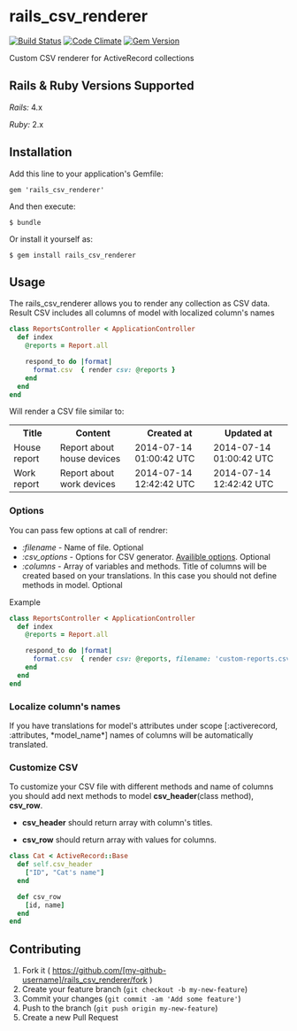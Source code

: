 # rails_csv_renderer

[![Build Status](https://travis-ci.org/den-sheleh/rails_csv_renderer.svg?branch=master)](https://travis-ci.org/den-sheleh/rails_csv_renderer)
[![Code Climate](https://codeclimate.com/github/den-sheleh/rails_csv_renderer.png)](https://codeclimate.com/github/den-sheleh/rails_csv_renderer)
[![Gem Version](https://badge.fury.io/rb/rails_csv_renderer.svg)](http://badge.fury.io/rb/rails_csv_renderer)

Custom CSV renderer for ActiveRecord collections

## Rails & Ruby Versions Supported

*Rails:* 4.x

*Ruby:* 2.x

## Installation

Add this line to your application's Gemfile:

    gem 'rails_csv_renderer'

And then execute:

    $ bundle

Or install it yourself as:

    $ gem install rails_csv_renderer

## Usage

The rails_csv_renderer allows you to render any collection as CSV data. Result CSV includes all columns of model with localized column's names

```ruby
class ReportsController < ApplicationController
  def index
    @reports = Report.all

    respond_to do |format|
      format.csv  { render csv: @reports }
    end
  end
end
```

Will render a CSV file similar to:

<table>
  <tr>
    <th>Title</th><th>Content</th><th>Created at</th><th>Updated at</th>
  </tr>
  <tr>
    <td>House report</td><td>Report about house devices</td><td>2014-07-14 01:00:42 UTC</td><td>2014-07-14 01:00:42 UTC</td>
  </tr>
  <tr>
    <td>Work report</td><td>Report about work devices</td><td>2014-07-14 12:42:42 UTC</td><td>2014-07-14 12:42:42 UTC</td>
  </tr>
</table>

### Options

You can pass few options at call of rendrer:

* *:filename* - Name of file. Optional
* *:csv_options* - Options for CSV generator. [Availible options](http://www.ruby-doc.org/stdlib-2.1.2/libdoc/csv/rdoc/CSV.html#method-c-new). Optional
* *:columns* - Array of variables and methods. Title of columns will be created based on your translations. In this case you should not define methods in model. Optional

Example

```ruby
class ReportsController < ApplicationController
  def index
    @reports = Report.all

    respond_to do |format|
      format.csv  { render csv: @reports, filename: 'custom-reports.csv', csv_options: { col_sep: '\t' }, columns: [:created_at, :title] }
    end
  end
end
```

### Localize column's names

If you have translations for model's attributes under scope [:activerecord, :attributes, \*model_name\*] names of columns will be
automatically translated.

### Customize CSV

To customize your CSV file with different methods and name of columns you should add next methods to model **csv_header**(class method), **csv_row**.

* **csv_header** should return array with column's titles.

* **csv_row** should return array with values for columns.

```ruby
class Cat < ActiveRecord::Base
  def self.csv_header
    ["ID", "Cat's name"]
  end

  def csv_row
    [id, name]
  end
end
```

## Contributing

1. Fork it ( https://github.com/[my-github-username]/rails_csv_renderer/fork )
2. Create your feature branch (`git checkout -b my-new-feature`)
3. Commit your changes (`git commit -am 'Add some feature'`)
4. Push to the branch (`git push origin my-new-feature`)
5. Create a new Pull Request
